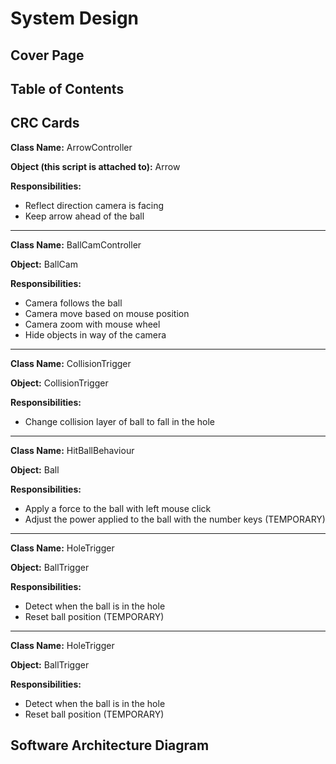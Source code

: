 # System Design

## Cover Page

## Table of Contents

## CRC Cards

**Class Name:** ArrowController

**Object (this script is attached to):** Arrow

**Responsibilities:**

* Reflect direction camera is facing
* Keep arrow ahead of the ball

---

**Class Name:** BallCamController

**Object:** BallCam

**Responsibilities:**

* Camera follows the ball
* Camera move based on mouse position
* Camera zoom with mouse wheel
* Hide objects in way of the camera

---

**Class Name:** CollisionTrigger

**Object:** CollisionTrigger

**Responsibilities:**

* Change collision layer of ball to fall in the hole

---

**Class Name:** HitBallBehaviour

**Object:** Ball

**Responsibilities:**

* Apply a force to the ball with left mouse click
* Adjust the power applied to the ball with the number keys (TEMPORARY)

---

**Class Name:** HoleTrigger

**Object:** BallTrigger

**Responsibilities:**

* Detect when the ball is in the hole
* Reset ball position (TEMPORARY)

---

**Class Name:** HoleTrigger

**Object:** BallTrigger

**Responsibilities:**

* Detect when the ball is in the hole
* Reset ball position (TEMPORARY)

## Software Architecture Diagram